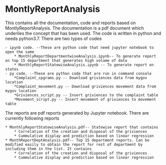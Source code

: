 # MontlyReportAnalysis

This contains all the documentation, code and reports based on  MontlyReportAnalysis. 
The documentation is a pdf document which underlies the concept that has been used.
The code is written in python and needs python3.7. There are two types of codes

    - ipynb code. --These are python code that need jupyter notebook to open the same 
        * MonthlyReportDepartmentwiseAnalysis.ipynb-- To generate report on top 15 department that generates high volume of data
        * MonthlyReportStatewiseAnalysis.ipynb -- To generate report on states 
    - py code. --These are python code that are run in command console
        *Complaint_cpgrams.py -- Download griviences data from mygov location
        *Complaint_movement.py -- Download griviences movement data from mygov location
        *Griviences_script.py -- Insert griviences to the complaint table
        *Movement_script.py -- Insert movement of griviences to movement table
    
The reports are pdf reports generated by Jupyter notebook. There are currently following
reports

    * MonthlyReportStatewiseAnalysis.pdf-- Statewise report that contains
        * Correlation of the creation and disposal of the griviences
        * Cummulative display and prediction based on linear regression
    * MonthReportDeptAnalysis.pdf-- Top 15 department reports. Can be modified easily to obtain the report for rest of department by including them in the list. It contains
        * Correlation of the creation and disposal of the griviences
        * Cummulative display and prediction based on linear regression

